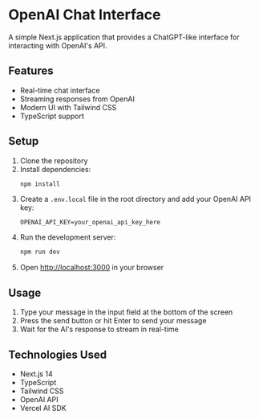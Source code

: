 # OpenAI Chat Interface

A simple Next.js application that provides a ChatGPT-like interface for interacting with OpenAI's API.

## Features

- Real-time chat interface
- Streaming responses from OpenAI
- Modern UI with Tailwind CSS
- TypeScript support

## Setup

1. Clone the repository
2. Install dependencies:
   ```bash
   npm install
   ```
3. Create a `.env.local` file in the root directory and add your OpenAI API key:
   ```
   OPENAI_API_KEY=your_openai_api_key_here
   ```
4. Run the development server:
   ```bash
   npm run dev
   ```
5. Open [http://localhost:3000](http://localhost:3000) in your browser

## Usage

1. Type your message in the input field at the bottom of the screen
2. Press the send button or hit Enter to send your message
3. Wait for the AI's response to stream in real-time

## Technologies Used

- Next.js 14
- TypeScript
- Tailwind CSS
- OpenAI API
- Vercel AI SDK
